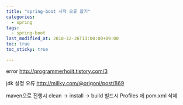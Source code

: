 ```yaml
---
title: "spring-boot 시작 오류 잡기"
categories:
  - spring
tags:
  - spring-boot
last_modified_at: 2018-12-26T13:00:00+09:00
toc: true
toc_sticky: true

---
```


error
http://programmerhoiit.tistory.com/3

jdk 설정 오류
http://millky.com/@origoni/post/869

maven으로 진행시
clean -> install -> build
빌드시 Profiles 에 pom.xml 삭제
